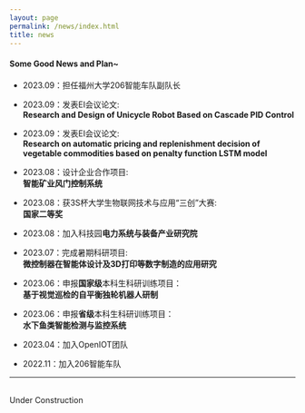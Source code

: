 ```yaml
---
layout: page
permalink: /news/index.html
title: news
---
```


#### Some Good News and Plan~

- 2023.09：担任福州大学206智能车队副队长

- 2023.09：发表EI会议论文:
<br>**Research and Design of Unicycle Robot Based on Cascade PID Control**

- 2023.09：发表EI会议论文:
<br>**Research on automatic pricing and replenishment decision of vegetable commodities based on penalty function LSTM model**

- 2023.08：设计企业合作项目:
<br>**智能矿业风门控制系统**

- 2023.08：获3S杯大学生物联网技术与应用“三创”大赛:
<br>**国家二等奖**

- 2023.08：加入科技园**电力系统与装备产业研究院**

- 2023.07：完成暑期科研项目:
<br>**微控制器在智能体设计及3D打印等数字制造的应用研究**

- 2023.06：申报**国家级**本科生科研训练项目：
<br>**基于视觉巡检的自平衡独轮机器人研制**

- 2023.06：申报**省级**本科生科研训练项目：
<br>**水下鱼类智能检测与监控系统**

- 2023.04：加入OpenIOT团队

- 2022.11：加入206智能车队

---

<br>Under Construction
